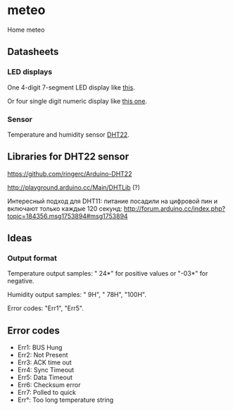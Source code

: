# meteo
Home meteo

## Datasheets
### LED displays
One 4-digit 7-segment LED display like [this](http://www.kingbrightusa.com/images/catalog/SPEC/CA56-12SRWA.pdf).

Or four single digit numeric display like [this one](http://files.amperka.ru/datasheets/SC56-11.pdf).

### Sensor
Temperature and humidity sensor [DHT22](https://www.adafruit.com/datasheets/DHT22.pdf).

## Libraries for DHT22 sensor

https://github.com/ringerc/Arduino-DHT22

http://playground.arduino.cc/Main/DHTLib (?)

Интересный подход для DHT11: питание посадили на цифровой пин и включают только каждые 120 секунд:
http://forum.arduino.cc/index.php?topic=184356.msg1753894#msg1753894

## Ideas
### Output format
Temperature output samples: " 24*" for positive values or "-03*" for negative.

Humidity output samples: "   9H", " 78H", "100H".

Error codes: "Err1", "Err5".

## Error codes
* Err1: BUS Hung
* Err2: Not Present
* Err3: ACK time out
* Err4: Sync Timeout
* Err5: Data Timeout
* Err6: Checksum error
* Err7: Polled to quick
* Err°: Too long temperature string
